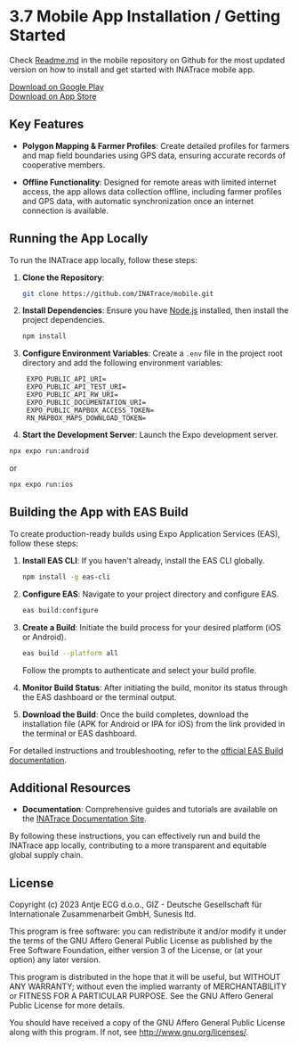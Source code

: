 # 3.7 Mobile App Installation / Getting Started 

Check [Readme.md](https://github.com/INATrace/mobile?tab=readme-ov-file#readme) in the mobile repository on Github for the most updated version on how to install and get started with INATrace mobile app. 

[Download on Google Play](https://play.google.com/store/apps/details?hl=en-US&id=com.sunesis.inatrace)  
[Download on App Store](https://apps.apple.com/us/app/inatrace/id6572305162)

## Key Features

- **Polygon Mapping & Farmer Profiles**: Create detailed profiles for farmers and map field boundaries using GPS data, ensuring accurate records of cooperative members.

- **Offline Functionality**: Designed for remote areas with limited internet access, the app allows data collection offline, including farmer profiles and GPS data, with automatic synchronization once an internet connection is available.

## Running the App Locally

To run the INATrace app locally, follow these steps:

1. **Clone the Repository**:

   ```bash
   git clone https://github.com/INATrace/mobile.git
   ```

2. **Install Dependencies**: Ensure you have [Node.js](https://nodejs.org/) installed, then install the project dependencies.

   ```bash
   npm install
   ```

3. **Configure Environment Variables**: Create a `.env` file in the project root directory and add the following environment variables:

   ```env
    EXPO_PUBLIC_API_URI=
    EXPO_PUBLIC_API_TEST_URI=
    EXPO_PUBLIC_API_RW_URI=
    EXPO_PUBLIC_DOCUMENTATION_URI=
    EXPO_PUBLIC_MAPBOX_ACCESS_TOKEN=
    RN_MAPBOX_MAPS_DOWNLOAD_TOKEN=
   ```

4. **Start the Development Server**: Launch the Expo development server.

```bash
npx expo run:android
```

or

```bash
npx expo run:ios
```

## Building the App with EAS Build

To create production-ready builds using Expo Application Services (EAS), follow these steps:

1. **Install EAS CLI**: If you haven't already, install the EAS CLI globally.

   ```bash
   npm install -g eas-cli
   ```

2. **Configure EAS**: Navigate to your project directory and configure EAS.

   ```bash
   eas build:configure
   ```

3. **Create a Build**: Initiate the build process for your desired platform (iOS or Android).

   ```bash
   eas build --platform all
   ```

   Follow the prompts to authenticate and select your build profile.

4. **Monitor Build Status**: After initiating the build, monitor its status through the EAS dashboard or the terminal output.

5. **Download the Build**: Once the build completes, download the installation file (APK for Android or IPA for iOS) from the link provided in the terminal or EAS dashboard.

For detailed instructions and troubleshooting, refer to the [official EAS Build documentation](https://docs.expo.dev/build/introduction/).

## Additional Resources

- **Documentation**: Comprehensive guides and tutorials are available on the [INATrace Documentation Site](https://inatrace-docs.vercel.app/).

By following these instructions, you can effectively run and build the INATrace app locally, contributing to a more transparent and equitable global supply chain.

## License

Copyright (c) 2023 Antje ECG d.o.o., GIZ - Deutsche Gesellschaft für Internationale Zusammenarbeit GmbH, Sunesis ltd.

This program is free software: you can redistribute it and/or modify
it under the terms of the GNU Affero General Public License as published
by the Free Software Foundation, either version 3 of the License, or
(at your option) any later version.

This program is distributed in the hope that it will be useful,
but WITHOUT ANY WARRANTY; without even the implied warranty of
MERCHANTABILITY or FITNESS FOR A PARTICULAR PURPOSE.  See the
GNU Affero General Public License for more details.

You should have received a copy of the GNU Affero General Public License
along with this program.  If not, see <http://www.gnu.org/licenses/>.
